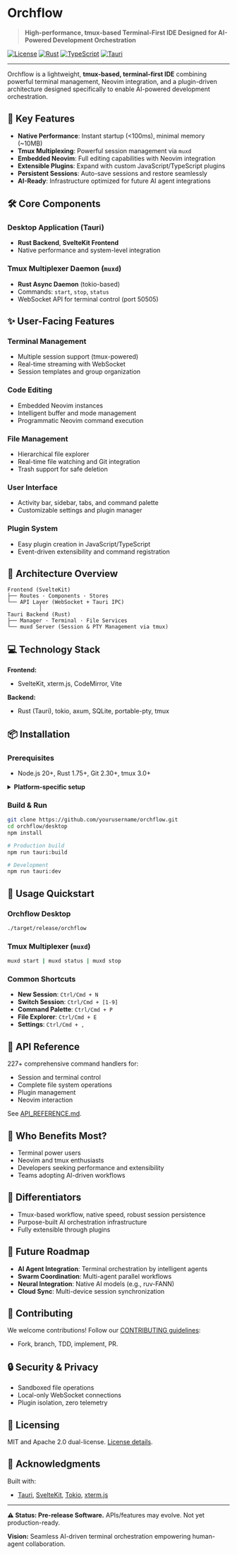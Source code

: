 # Orchflow

> **High-performance, tmux-based Terminal-First IDE Designed for AI-Powered Development Orchestration**

[![License](https://img.shields.io/badge/license-MIT%2FApache--2.0-blue.svg)](LICENSE)
[![Rust](https://img.shields.io/badge/rust-1.75%2B-orange.svg)](https://www.rust-lang.org/)
[![TypeScript](https://img.shields.io/badge/typescript-5.0%2B-blue.svg)](https://www.typescriptlang.org/)
[![Tauri](https://img.shields.io/badge/tauri-2.0-yellow.svg)](https://tauri.app/)

---

Orchflow is a lightweight, **tmux-based, terminal-first IDE** combining powerful terminal management, Neovim integration, and a plugin-driven architecture designed specifically to enable AI-powered development orchestration.

## 🚀 Key Features

* **Native Performance**: Instant startup (<100ms), minimal memory (\~10MB)
* **Tmux Multiplexing**: Powerful session management via `muxd`
* **Embedded Neovim**: Full editing capabilities with Neovim integration
* **Extensible Plugins**: Expand with custom JavaScript/TypeScript plugins
* **Persistent Sessions**: Auto-save sessions and restore seamlessly
* **AI-Ready**: Infrastructure optimized for future AI agent integrations

## 🛠️ Core Components

### Desktop Application (Tauri)

* **Rust Backend**, **SvelteKit Frontend**
* Native performance and system-level integration

### Tmux Multiplexer Daemon (`muxd`)

* **Rust Async Daemon** (tokio-based)
* Commands: `start`, `stop`, `status`
* WebSocket API for terminal control (port 50505)

## ✨ User-Facing Features

### Terminal Management

* Multiple session support (tmux-powered)
* Real-time streaming with WebSocket
* Session templates and group organization

### Code Editing

* Embedded Neovim instances
* Intelligent buffer and mode management
* Programmatic Neovim command execution

### File Management

* Hierarchical file explorer
* Real-time file watching and Git integration
* Trash support for safe deletion

### User Interface

* Activity bar, sidebar, tabs, and command palette
* Customizable settings and plugin manager

### Plugin System

* Easy plugin creation in JavaScript/TypeScript
* Event-driven extensibility and command registration

## 📐 Architecture Overview

```
Frontend (SvelteKit)
├── Routes · Components · Stores
└── API Layer (WebSocket + Tauri IPC)
          │
Tauri Backend (Rust)
├── Manager · Terminal · File Services
└── muxd Server (Session & PTY Management via tmux)
```

## 💻 Technology Stack

**Frontend:**

* SvelteKit, xterm.js, CodeMirror, Vite

**Backend:**

* Rust (Tauri), tokio, axum, SQLite, portable-pty, tmux

## 📦 Installation

### Prerequisites

* Node.js 20+, Rust 1.75+, Git 2.30+, tmux 3.0+

<details>
<summary><strong>Platform-specific setup</strong></summary>

**macOS**:

```bash
xcode-select --install
brew install tmux
```

**Linux (Ubuntu)**:

```bash
sudo apt update
sudo apt install -y libwebkit2gtk-4.0-dev libgtk-3-dev libayatana-appindicator3-dev librsvg2-dev tmux build-essential pkg-config libssl-dev
```

**Windows**:

* Visual Studio 2022 with C++ build tools
* Windows SDK, WebView2, Git Bash/WSL2

</details>

### Build & Run

```bash
git clone https://github.com/yourusername/orchflow.git
cd orchflow/desktop
npm install

# Production build
npm run tauri:build

# Development
npm run tauri:dev
```

## 🚦 Usage Quickstart

### Orchflow Desktop

```bash
./target/release/orchflow
```

### Tmux Multiplexer (`muxd`)

```bash
muxd start | muxd status | muxd stop
```

### Common Shortcuts

* **New Session**: `Ctrl/Cmd + N`
* **Switch Session**: `Ctrl/Cmd + [1-9]`
* **Command Palette**: `Ctrl/Cmd + P`
* **File Explorer**: `Ctrl/Cmd + E`
* **Settings**: `Ctrl/Cmd + ,`

## 📖 API Reference

227+ comprehensive command handlers for:

* Session and terminal control
* Complete file system operations
* Plugin management
* Neovim interaction

See [API\_REFERENCE.md](API_REFERENCE.md).

## 🎯 Who Benefits Most?

* Terminal power users
* Neovim and tmux enthusiasts
* Developers seeking performance and extensibility
* Teams adopting AI-driven workflows

## 🌟 Differentiators

* Tmux-based workflow, native speed, robust session persistence
* Purpose-built AI orchestration infrastructure
* Fully extensible through plugins

## 🔮 Future Roadmap

* **AI Agent Integration**: Terminal orchestration by intelligent agents
* **Swarm Coordination**: Multi-agent parallel workflows
* **Neural Integration**: Native AI models (e.g., ruv-FANN)
* **Cloud Sync**: Multi-device session synchronization

## 🤝 Contributing

We welcome contributions! Follow our [CONTRIBUTING guidelines](CONTRIBUTING.md):

* Fork, branch, TDD, implement, PR.

## 🔒 Security & Privacy

* Sandboxed file operations
* Local-only WebSocket connections
* Plugin isolation, zero telemetry

## 📜 Licensing

MIT and Apache 2.0 dual-license. [License details](LICENSE).

## 🙌 Acknowledgments

Built with:

* [Tauri](https://tauri.app/), [SvelteKit](https://kit.svelte.dev/), [Tokio](https://tokio.rs/), [xterm.js](https://xtermjs.org/)

---

**⚠️ Status: Pre-release Software.** APIs/features may evolve. Not yet production-ready.

**Vision:** Seamless AI-driven terminal orchestration empowering human-agent collaboration.

